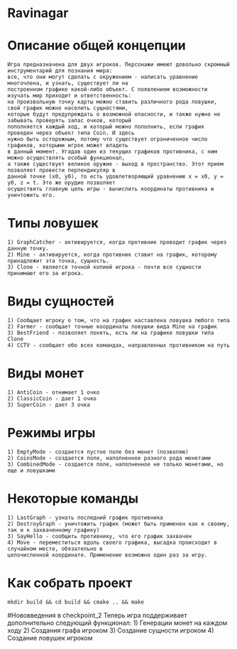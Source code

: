 # Ravinagar
# Описание общей концепции
	Игра предназначена для двух игроков. Персонажи имеют довольно скромный инструментарий для познания мира:
	все, что они могут сделать с окружением - написать уравнение многочлена, и узнать, существует ли на
	построенном графике какой-либо объект. С появлением возможности изучать мир приходит и ответственность:
	на произвольную точку карты можно ставить различного рода ловушки, свой график можно населить сущностями,
	которые будут предупреждать о возможной опасности, и также нужно не забывать проверять запас очков, который
	пополняется каждый ход, и который можно пополнить, если график проведен через объект типа Coin. И здесь
	нужно быть осторожным, потому что существует ограниченное число графиков, которыми игрок может владеть
	в данный момент. Угадав один из текущих графиков противника, с ним можно осуществлять особый функционал,
	а также существует великое оружие - выход в пространство. Этот прием позволяет провести перпендикуляр в
	данной точке (x0, y0), то есть удовлетворяющий уравнению x = x0, y = y0, z = t. Это же орудие позволяет
	осуществить главную цель игры - вычислить координаты противника и уничтожить его.
# Типы ловушек
	1) GraphCatcher - активируется, когда противник проводит график через данную точку.
	2) Mine - активируется, когда противник ставит на график, которому принадлежит эта точка, сущность.
	3) Clone - является точной копией игрока - почти все сущности принимают его за игрока.
# Виды сущностей
	1) Сообщает игроку о том, что на график наставлена ловушка любого типа
	2) Farmer - сообщает точные координаты ловушки вида Mine на график
	3) BestFriend - позволяет понять, есть ли на графике ловушки типа Clone
	4) CCTV - сообщает обо всех командах, направленных противником на путь
# Виды монет
	1) AntiCoin - отнимает 1 очко
	2) ClassicCoin - дает 1 очко
	3) SuperCoin - дает 3 очка
# Режимы игры
	1) EmptyMode - создается пустое поле без монет (позволяю)
	2) CoinsMode - создается поле, наполненное разного рода монетами
	3) CombinedMode - создается поле, наполненное не только монетами, но еще и ловушками
# Некоторые команды
	1) LastGraph - узнать последний график противника
	2) DestroyGraph - уничтожить график (может быть применен как к своему, так и к захваченному графику)
	3) SayHello - сообщить противнику, что его график захвачен
	4) Move - переместиться вдоль своего графика, высадка происходит в случайном месте, обязательно в
	целочисленной координате. Применение возможно один раз за игру.
# Как собрать проект
	mkdir build && cd build && cmake .. && make
#Нововведения в checkpoint_2
    Теперь игра поддерживает дополнительно следующий функционал:
        1) Генерации монет на каждом ходу
        2) Создания графа игроком
        3) Создание сущности игроком
        4) Создание ловушек игроком
